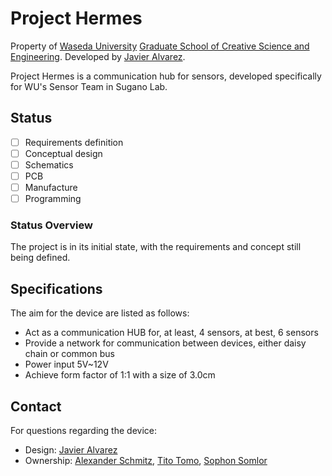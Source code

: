 # Project Hermes 

Property of [Waseda University](https://www.waseda.jp/top/en) [Graduate School of Creative Science and Engineering](http://www.cse.sci.waseda.ac.jp/en/).
Developed by [Javier Alvarez](mailto:javier.alvarez@akane.waseda.jp).

Project Hermes is a communication hub for sensors, developed specifically for WU's Sensor Team in Sugano Lab. 

## Status
- [ ] Requirements definition
- [ ] Conceptual design
- [ ] Schematics
- [ ] PCB
- [ ] Manufacture
- [ ] Programming

### Status Overview
The project is in its initial state, with the requirements and concept still being defined.

## Specifications
The aim for the device are listed as follows:

* Act as a communication HUB for, at least, 4 sensors, at best, 6 sensors
* Provide a network for communication between devices, either daisy chain or common bus
* Power input 5V~12V
* Achieve form factor of 1:1 with a size of 3.0cm

## Contact

For questions regarding the device:

* Design: [Javier Alvarez](mailto:javier.alvarez@akane.waseda.jp)
* Ownership: [Alexander Schmitz](mailto:schmitz.alexander@gmail.com), [Tito Tomo](mailto:tito@toki.waseda.jp), [Sophon Somlor](mailto:sophon@sugano.mech.waseda.ac.jp)
